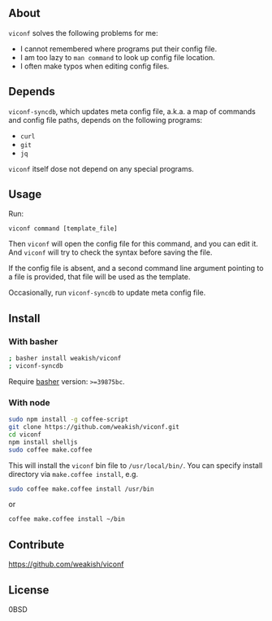 About
-----

`viconf` solves the following problems for me:

- I cannot remembered where programs put their config file.
- I am too lazy to `man command` to look up config file location.
- I often make typos when editing config files.

Depends
--------

`viconf-syncdb`, which updates meta config file,
a.k.a. a map of commands and config file paths,
depends on the following programs:

- `curl`
- `git`
- `jq`

`viconf` itself dose not depend on any special programs.


Usage
-----

Run:

    viconf command [template_file]

Then `viconf` will open the config file for this command, and you can edit it.
And `viconf` will try to check the syntax before saving the file.

If the config file is absent,
and a second command line argument pointing to a file is provided,
that file will be used as the template.

Occasionally, run `viconf-syncdb` to update meta config file.

Install
--------

### With basher

```sh
; basher install weakish/viconf
; viconf-syncdb
```

Require [basher][] version: `>=39875bc`.

[basher]: https://github.com/basherpm/basher

### With node


```sh
sudo npm install -g coffee-script
git clone https://github.com/weakish/viconf.git
cd viconf
npm install shelljs
sudo coffee make.coffee
```

This will install the `viconf` bin file to `/usr/local/bin/`.
You can specify install directory via `make.coffee install`, e.g.

```sh
sudo coffee make.coffee install /usr/bin
```

or

```sh
coffee make.coffee install ~/bin
```


Contribute
-----------

https://github.com/weakish/viconf

License
--------

0BSD

